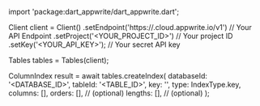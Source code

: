 import 'package:dart_appwrite/dart_appwrite.dart';

Client client = Client()
    .setEndpoint('https://<REGION>.cloud.appwrite.io/v1') // Your API Endpoint
    .setProject('<YOUR_PROJECT_ID>') // Your project ID
    .setKey('<YOUR_API_KEY>'); // Your secret API key

Tables tables = Tables(client);

ColumnIndex result = await tables.createIndex(
    databaseId: '<DATABASE_ID>',
    tableId: '<TABLE_ID>',
    key: '',
    type: IndexType.key,
    columns: [],
    orders: [], // (optional)
    lengths: [], // (optional)
);
